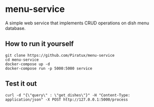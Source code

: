 # menu-service
A simple web service that implements CRUD operations on dish menu database.

## How to run it yourself
```
git clone https://github.com/Piratux/menu-service
cd menu-service
docker-compose up -d
docker-compose run -p 5000:5000 service
```

## Test it out
```
curl -d "{\"query\" : \"get_dishes\"}" -H "Content-Type: application/json" -X POST http://127.0.0.1:5000/process
```

